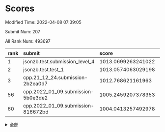 # Scores

Modified Time: 2022-04-08 07:39:05

Submit Num: 207

All Rank Num: 493697

| rank |               submit               |       score        |       sigma        | pk_num |
| :--- | :--------------------------------- | :----------------- | :----------------- | :----- |
| 1    | jsonzb.test.submission_level_4     | 1013.0699263241022 | 0.8037053558640352 | 9544   |
| 2    | jsonzb.test.test_1                 | 1013.0574063029198 | 0.7974295323013839 | 9541   |
| 3    | cpp.21_12_24.submission-2b2ea0d7   | 1012.768621161963  | 0.7923776190645216 | 9540   |
| 56   | cpp.2022_01_09.submission-5b0e3de2 | 1005.2459207378353 | 0.7298155466434412 | 9538   |
| 60   | cpp.2022_01_09.submission-816672bd | 1004.0413257492978 | 0.7076085368508036 | 9539   |


<details>
<summary>全部</summary>

| rank |                 submit                 |       score        |       sigma        | pk_num |
| :--- | :------------------------------------- | :----------------- | :----------------- | :----- |
| 1    | jsonzb.test.submission_level_4         | 1013.0699263241022 | 0.8037053558640352 | 9544   |
| 2    | jsonzb.test.test_1                     | 1013.0574063029198 | 0.7974295323013839 | 9541   |
| 3    | cpp.21_12_24.submission-2b2ea0d7       | 1012.768621161963  | 0.7923776190645216 | 9540   |
| 4    | gobigger.level_3.submission_level_3_42 | 1011.5583392983814 | 0.784356730910695  | 9543   |
| 5    | gobigger.level_3.submission_level_3_30 | 1010.9642754954469 | 0.7746689300025102 | 9536   |
| 6    | gobigger.level_3.submission_level_3_28 | 1010.9578513222154 | 0.7589671689253223 | 9545   |
| 7    | gobigger.level_3.submission_level_3_47 | 1010.8866431718707 | 0.7805856489034692 | 9536   |
| 8    | gobigger.level_3.submission_level_3_36 | 1010.7480278036256 | 0.7700659766076441 | 9540   |
| 9    | gobigger.level_3.submission_level_3_46 | 1010.6886055130152 | 0.7505558098684476 | 9544   |
| 10   | gobigger.level_3.submission_level_3_26 | 1010.6238712543839 | 0.7436779400075074 | 9540   |
| 11   | gobigger.level_3.submission_level_3_3  | 1010.5541706027607 | 0.7663576913017927 | 9536   |
| 12   | gobigger.level_3.submission_level_3_20 | 1010.5082439979664 | 0.7529448747252405 | 9539   |
| 13   | gobigger.level_3.submission_level_3_49 | 1010.5037518148819 | 0.7608941821300773 | 9540   |
| 14   | gobigger.level_3.submission_level_3_24 | 1010.4899017027562 | 0.7768164929847414 | 9545   |
| 15   | gobigger.level_3.submission_level_3_41 | 1010.476743203772  | 0.7805371041413334 | 9541   |
| 16   | gobigger.level_3.submission_level_3_15 | 1010.4186720189753 | 0.7588983157781993 | 9534   |
| 17   | gobigger.level_3.submission_level_3_18 | 1010.3226655769325 | 0.7514957030512721 | 9541   |
| 18   | gobigger.level_3.submission_level_3_19 | 1010.3224125155904 | 0.7724118988204897 | 9538   |
| 19   | gobigger.level_3.submission_level_3_43 | 1010.2895921375703 | 0.7727868385255563 | 9543   |
| 20   | gobigger.level_3.submission_level_3_2  | 1010.2292067420724 | 0.7585343731370111 | 9541   |
| 21   | gobigger.level_3.submission_level_3_32 | 1010.1548451639408 | 0.7717389420147365 | 9541   |
| 22   | gobigger.level_3.submission_level_3_14 | 1010.1431177284036 | 0.7735316878633124 | 9540   |
| 23   | gobigger.level_3.submission_level_3_38 | 1010.0653557466417 | 0.7638502406317966 | 9540   |
| 24   | gobigger.level_3.submission_level_3_10 | 1009.937802723047  | 0.7637377868057041 | 9535   |
| 25   | gobigger.level_3.submission_level_3_16 | 1009.9344338592692 | 0.7705703266548009 | 9543   |
| 26   | gobigger.level_3.submission_level_3_35 | 1009.9230286105923 | 0.7580137126182903 | 9547   |
| 27   | gobigger.level_3.submission_level_3_48 | 1009.9016940837965 | 0.7625444272687425 | 9545   |
| 28   | gobigger.level_3.submission_level_3_27 | 1009.9015440778398 | 0.7583655413383559 | 9540   |
| 29   | gobigger.level_3.submission_level_3_13 | 1009.8668946026305 | 0.7452043446470252 | 9538   |
| 30   | gobigger.level_3.submission_level_3_44 | 1009.8615388728351 | 0.7405106093459579 | 9539   |
| 31   | gobigger.level_3.submission_level_3_6  | 1009.8373983996568 | 0.7502446079175666 | 9544   |
| 32   | gobigger.level_3.submission_level_3_40 | 1009.8076632492065 | 0.7730131297604792 | 9543   |
| 33   | gobigger.level_3.submission_level_3_9  | 1009.7578220927775 | 0.7493427395222212 | 9537   |
| 34   | gobigger.level_3.submission_level_3_11 | 1009.738141629651  | 0.7694209280865387 | 9537   |
| 35   | gobigger.level_3.submission_level_3_21 | 1009.720896164027  | 0.7677236445641353 | 9542   |
| 36   | gobigger.level_3.submission_level_3_25 | 1009.6396081945388 | 0.7660227800895072 | 9544   |
| 37   | gobigger.level_3.submission_level_3_45 | 1009.5525738738153 | 0.7532086067639929 | 9538   |
| 38   | gobigger.level_3.submission_level_3_29 | 1009.53693243421   | 0.7558057977431416 | 9543   |
| 39   | gobigger.level_3.submission_level_3_7  | 1009.5094239721102 | 0.7402029491064201 | 9545   |
| 40   | gobigger.level_3.submission_level_3_12 | 1009.505895907894  | 0.7585209913084175 | 9538   |
| 41   | gobigger.level_3.submission_level_3_0  | 1009.4523185714484 | 0.7589472983203053 | 9540   |
| 42   | gobigger.level_3.submission_level_3_39 | 1009.2473886803814 | 0.7568731627318155 | 9540   |
| 43   | gobigger.level_3.submission_level_3_5  | 1009.2321375463742 | 0.745486737247347  | 9536   |
| 44   | gobigger.level_3.submission_level_3_23 | 1009.2189415691782 | 0.7565593741364992 | 9539   |
| 45   | gobigger.level_3.submission_level_3_1  | 1009.2062564499633 | 0.758697351593955  | 9537   |
| 46   | gobigger.level_3.submission_level_3_8  | 1009.1737711987063 | 0.7471424120624527 | 9540   |
| 47   | gobigger.level_3.submission_level_3_37 | 1009.0918712031884 | 0.7382989558391098 | 9539   |
| 48   | gobigger.level_3.submission_level_3_33 | 1009.0528208401837 | 0.7443164019411431 | 9544   |
| 49   | gobigger.level_3.submission_level_3_22 | 1009.0405811578389 | 0.744361828500294  | 9539   |
| 50   | gobigger.level_3.submission_level_3_17 | 1008.9658438082545 | 0.7542625542194763 | 9535   |
| 51   | gobigger.level_3.submission_level_3_31 | 1008.9025574585472 | 0.7412823397947567 | 9541   |
| 52   | gobigger.level_3.submission_level_3_4  | 1008.4263120626111 | 0.7448869704415982 | 9540   |
| 53   | gobigger.level_3.submission_level_3_34 | 1008.2955617967417 | 0.7362663134191201 | 9541   |
| 54   | gobigger.level_1.submission_level_1_48 | 1005.6022786743471 | 0.7287367121201702 | 9539   |
| 55   | gobigger.level_1.submission_level_1_10 | 1005.5191029557582 | 0.7104364925815493 | 9542   |
| 56   | cpp.2022_01_09.submission-5b0e3de2     | 1005.2459207378353 | 0.7298155466434412 | 9538   |
| 57   | gobigger.level_1.submission_level_1_2  | 1004.5139592111966 | 0.7060166559687191 | 9542   |
| 58   | gobigger.level_1.submission_level_1_38 | 1004.3501870515638 | 0.7203381508212452 | 9541   |
| 59   | gobigger.level_1.submission_level_1_17 | 1004.1864695170017 | 0.724695902682994  | 9543   |
| 60   | cpp.2022_01_09.submission-816672bd     | 1004.0413257492978 | 0.7076085368508036 | 9539   |
| 61   | gobigger.level_1.submission_level_1_49 | 1003.823301009534  | 0.713242896165753  | 9542   |
| 62   | gobigger.level_1.submission_level_1_43 | 1003.7905508421492 | 0.7057613456709682 | 9537   |
| 63   | gobigger.level_1.submission_level_1_40 | 1003.7094941441455 | 0.7158851867907622 | 9542   |
| 64   | gobigger.level_1.submission_level_1_41 | 1003.675876462287  | 0.7155139455242269 | 9536   |
| 65   | gobigger.level_1.submission_level_1_31 | 1003.6525266245093 | 0.7135327875551459 | 9538   |
| 66   | gobigger.level_1.submission_level_1_27 | 1003.6034409861439 | 0.7201493219991906 | 9535   |
| 67   | gobigger.level_1.submission_level_1_19 | 1003.600217223636  | 0.7236859517955152 | 9537   |
| 68   | gobigger.level_1.submission_level_1_11 | 1003.5697750146552 | 0.7089710101348595 | 9537   |
| 69   | gobigger.level_1.submission_level_1_15 | 1003.5245122417015 | 0.7121120702604903 | 9545   |
| 70   | gobigger.level_1.submission_level_1_30 | 1003.5224524080904 | 0.7426162271627945 | 9541   |
| 71   | gobigger.level_1.submission_level_1_13 | 1003.5105193418648 | 0.7102361749720191 | 9530   |
| 72   | gobigger.level_1.submission_level_1_25 | 1003.442812540036  | 0.7213093906932181 | 9545   |
| 73   | gobigger.level_1.submission_level_1_12 | 1003.4207833106943 | 0.7302707651996714 | 9542   |
| 74   | gobigger.level_1.submission_level_1_46 | 1003.351391126556  | 0.7038067700865166 | 9536   |
| 75   | gobigger.level_1.submission_level_1_32 | 1003.3440043997356 | 0.7126930718785851 | 9540   |
| 76   | gobigger.level_1.submission_level_1_45 | 1003.3374675015461 | 0.712452853588338  | 9545   |
| 77   | gobigger.level_1.submission_level_1_33 | 1003.3061769097168 | 0.7284022386239775 | 9541   |
| 78   | gobigger.level_1.submission_level_1_7  | 1003.2793847206625 | 0.7144431856067713 | 9536   |
| 79   | gobigger.level_1.submission_level_1_3  | 1003.2784234764339 | 0.7136234287503739 | 9538   |
| 80   | gobigger.level_1.submission_level_1_16 | 1003.2730298785402 | 0.7174337365195436 | 9539   |
| 81   | gobigger.level_1.submission_level_1_6  | 1003.2257516770313 | 0.7067595941286234 | 9541   |
| 82   | gobigger.level_1.submission_level_1_20 | 1003.1673950977075 | 0.7149007370047943 | 9536   |
| 83   | gobigger.level_1.submission_level_1_9  | 1003.1551501338579 | 0.7146103652441727 | 9536   |
| 84   | gobigger.level_1.submission_level_1_35 | 1003.122817967807  | 0.7159166888922512 | 9539   |
| 85   | gobigger.level_1.submission_level_1_23 | 1003.1210605026855 | 0.7227653931887487 | 9545   |
| 86   | gobigger.level_1.submission_level_1_5  | 1003.0926414561867 | 0.7092607589411102 | 9544   |
| 87   | gobigger.level_1.submission_level_1_37 | 1003.0252864103244 | 0.7240786451739308 | 9539   |
| 88   | gobigger.level_1.submission_level_1_0  | 1003.0092091357058 | 0.7215740300559532 | 9534   |
| 89   | gobigger.level_1.submission_level_1_21 | 1002.9207732034605 | 0.7123738745915746 | 9530   |
| 90   | gobigger.level_1.submission_level_1_36 | 1002.7829675413894 | 0.7220741529636641 | 9540   |
| 91   | gobigger.level_1.submission_level_1_22 | 1002.7534511989807 | 0.7234329323649487 | 9540   |
| 92   | gobigger.level_1.submission_level_1_28 | 1002.6337242505693 | 0.7091790873158685 | 9539   |
| 93   | gobigger.level_1.submission_level_1_39 | 1002.6255535583723 | 0.7046391337101732 | 9544   |
| 94   | gobigger.level_1.submission_level_1_42 | 1002.5910229491309 | 0.7126924189502241 | 9541   |
| 95   | gobigger.level_1.submission_level_1_34 | 1002.5703065239203 | 0.7123502998187495 | 9537   |
| 96   | gobigger.level_1.submission_level_1_14 | 1002.4275270151024 | 0.7079309388061057 | 9541   |
| 97   | gobigger.level_1.submission_level_1_29 | 1002.4013395542383 | 0.7074642345683948 | 9543   |
| 98   | gobigger.level_1.submission_level_1_8  | 1002.3998386600047 | 0.7204468985322667 | 9540   |
| 99   | gobigger.level_1.submission_level_1_47 | 1002.3635352715534 | 0.7012909226734291 | 9539   |
| 100  | gobigger.level_1.submission_level_1_26 | 1002.2879000487653 | 0.7141009365046908 | 9535   |
| 101  | gobigger.level_1.submission_level_1_24 | 1002.1636599841385 | 0.7109247627158599 | 9540   |
| 102  | gobigger.level_1.submission_level_1_4  | 1002.129590852999  | 0.7211240591482527 | 9539   |
| 103  | gobigger.level_1.submission_level_1_1  | 1002.0473186535212 | 0.7195269233440948 | 9537   |
| 104  | gobigger.level_1.submission_level_1_18 | 1002.0405285507759 | 0.7234999941038586 | 9540   |
| 105  | gobigger.level_1.submission_level_1_44 | 1001.8459789143305 | 0.7058392633225501 | 9543   |
| 106  | gobigger.random.submission_random_18   | 997.3181740452517  | 0.7093411964048856 | 9543   |
| 107  | gobigger.random.submission_random_36   | 997.1480112057895  | 0.7119224630876808 | 9538   |
| 108  | gobigger.random.submission_random_17   | 997.0747870026651  | 0.7052025085325458 | 9543   |
| 109  | gobigger.random.submission_random_22   | 997.0575311809179  | 0.7142231667554395 | 9539   |
| 110  | gobigger.random.submission_random_44   | 996.9461024210815  | 0.7167222137656712 | 9541   |
| 111  | gobigger.random.submission_random_12   | 996.8224815576116  | 0.708270507331444  | 9540   |
| 112  | gobigger.random.submission_random_0    | 996.8202852076507  | 0.7012292297311665 | 9538   |
| 113  | gobigger.random.submission_random_15   | 996.7657245113011  | 0.704965795748216  | 9540   |
| 114  | gobigger.random.submission_random_39   | 996.7651407478807  | 0.7077025768994963 | 9543   |
| 115  | gobigger.random.submission_random_20   | 996.715894179122   | 0.718785618458297  | 9543   |
| 116  | gobigger.random.submission_random_49   | 996.6814794755487  | 0.713694567037178  | 9541   |
| 117  | gobigger.random.submission_random_1    | 996.6715282141558  | 0.7099074094369128 | 9537   |
| 118  | gobigger.random.submission_random_34   | 996.649571702178   | 0.713833689947662  | 9543   |
| 119  | gobigger.random.submission_random_21   | 996.6429564990705  | 0.7002520484042387 | 9539   |
| 120  | gobigger.random.submission_random_43   | 996.6257347924535  | 0.7098127961359109 | 9535   |
| 121  | gobigger.random.submission_random_38   | 996.5614022897021  | 0.7128606196581229 | 9540   |
| 122  | gobigger.random.submission_random_5    | 996.4618328251086  | 0.7028656532370203 | 9541   |
| 123  | gobigger.random.submission_random_3    | 996.3936223244266  | 0.7060524614048682 | 9548   |
| 124  | gobigger.random.submission_random_7    | 996.3934324417614  | 0.7173464107381069 | 9543   |
| 125  | gobigger.random.submission_random_9    | 996.3771807684094  | 0.7033114393576118 | 9539   |
| 126  | gobigger.random.submission_random_2    | 996.3751883235618  | 0.7082724468010086 | 9536   |
| 127  | gobigger.random.submission_random_42   | 996.2111337810366  | 0.7187583618552235 | 9539   |
| 128  | gobigger.random.submission_random_8    | 996.1865258396219  | 0.7102077639429881 | 9542   |
| 129  | gobigger.random.submission_random_48   | 996.1479524184913  | 0.7175275952803342 | 9542   |
| 130  | gobigger.random.submission_random_40   | 996.1162753145152  | 0.7094668373254366 | 9537   |
| 131  | gobigger.random.submission_random_33   | 996.086339771875   | 0.7028465488137262 | 9536   |
| 132  | gobigger.random.submission_random_14   | 996.0627980976794  | 0.7091492203953733 | 9542   |
| 133  | gobigger.random.submission_random_4    | 996.0204177231687  | 0.7029101396964043 | 9538   |
| 134  | gobigger.random.submission_random_35   | 996.0139066085862  | 0.7123372943281178 | 9537   |
| 135  | gobigger.random.submission_random_26   | 995.973076319275   | 0.726330521084862  | 9538   |
| 136  | gobigger.random.submission_random_28   | 995.8479415243686  | 0.7153409091109623 | 9541   |
| 137  | gobigger.random.submission_random_37   | 995.8150020358622  | 0.7058720528219817 | 9545   |
| 138  | gobigger.random.submission_random_29   | 995.791467279393   | 0.7106613474185083 | 9541   |
| 139  | gobigger.random.submission_random_25   | 995.7397302171674  | 0.709113569932701  | 9542   |
| 140  | gobigger.random.submission_random_16   | 995.7232369433978  | 0.7193213194205905 | 9537   |
| 141  | gobigger.random.submission_random_11   | 995.6046116671855  | 0.7009067488518972 | 9539   |
| 142  | gobigger.random.submission_random_31   | 995.5760960227562  | 0.7132139088075847 | 9538   |
| 143  | gobigger.random.submission_random_46   | 995.5720740188949  | 0.7072547629188267 | 9537   |
| 144  | gobigger.random.submission_random_23   | 995.5453661322373  | 0.7069087997231198 | 9538   |
| 145  | gobigger.random.submission_random_27   | 995.5065031863585  | 0.7141095135603157 | 9540   |
| 146  | gobigger.random.submission_random_41   | 995.3303152592649  | 0.7242765562792293 | 9539   |
| 147  | gobigger.random.submission_random_10   | 995.2694886785735  | 0.714592256470335  | 9531   |
| 148  | gobigger.random.submission_random_45   | 995.2231529397519  | 0.7188844290142274 | 9540   |
| 149  | gobigger.random.submission_random_6    | 994.9687421530205  | 0.7029444697932068 | 9546   |
| 150  | gobigger.random.submission_random_30   | 994.8936418801594  | 0.7152660655397286 | 9539   |
| 151  | gobigger.random.submission_random_24   | 994.8855362420361  | 0.7059874630792122 | 9546   |
| 152  | gobigger.random.submission_random_13   | 994.7009102246552  | 0.7191159995437327 | 9538   |
| 153  | gobigger.random.submission_random_47   | 994.6425928386429  | 0.7146848950967972 | 9543   |
| 154  | gobigger.random.submission_random_19   | 994.3597533889193  | 0.7233592091793718 | 9544   |
| 155  | gobigger.random.submission_random_32   | 994.2267516589684  | 0.710795612726626  | 9544   |
| 156  | gobigger.level_2.submission_level_2_44 | 994.0915376843002  | 0.7150027452145131 | 9538   |
| 157  | gobigger.level_2.submission_level_2_14 | 993.8432557294087  | 0.71912965429146   | 9539   |
| 158  | gobigger.level_2.submission_level_2_25 | 993.832724451605   | 0.7295333419745628 | 9541   |
| 159  | gobigger.level_2.submission_level_2_46 | 993.8023661835273  | 0.7289062731378756 | 9541   |
| 160  | gobigger.level_2.submission_level_2_0  | 993.7644623781215  | 0.7378397422166385 | 9540   |
| 161  | gobigger.level_2.submission_level_2_4  | 993.6545715581517  | 0.7296219830354264 | 9540   |
| 162  | gobigger.level_2.submission_level_2_29 | 993.6396970104291  | 0.7429372298400603 | 9541   |
| 163  | gobigger.level_2.submission_level_2_11 | 993.4786115067908  | 0.7309614613172368 | 9540   |
| 164  | gobigger.level_2.submission_level_2_15 | 993.3995025774935  | 0.7291411722856832 | 9539   |
| 165  | gobigger.level_2.submission_level_2_20 | 993.2993656845546  | 0.7342673252357379 | 9537   |
| 166  | gobigger.level_2.submission_level_2_41 | 993.2803023466845  | 0.7413292099705329 | 9542   |
| 167  | gobigger.level_2.submission_level_2_47 | 993.2166946132182  | 0.76112020174349   | 9539   |
| 168  | gobigger.level_2.submission_level_2_12 | 993.1710326419296  | 0.7421712321268157 | 9547   |
| 169  | gobigger.level_2.submission_level_2_13 | 993.100526305761   | 0.731438587581802  | 9541   |
| 170  | gobigger.level_2.submission_level_2_23 | 993.0673836805687  | 0.7387909972102432 | 9534   |
| 171  | gobigger.level_2.submission_level_2_42 | 992.8811415217277  | 0.7341151048265151 | 9542   |
| 172  | gobigger.level_2.submission_level_2_21 | 992.8799142239949  | 0.741319181090094  | 9537   |
| 173  | gobigger.level_2.submission_level_2_43 | 992.8316931433884  | 0.7311062792393919 | 9540   |
| 174  | gobigger.level_2.submission_level_2_19 | 992.6917659158278  | 0.7454992210197173 | 9543   |
| 175  | gobigger.level_2.submission_level_2_3  | 992.6469881697319  | 0.7332665440581875 | 9540   |
| 176  | gobigger.level_2.submission_level_2_6  | 992.6305368354224  | 0.7299998266801834 | 9539   |
| 177  | gobigger.level_2.submission_level_2_45 | 992.6074061333505  | 0.7373119663105546 | 9539   |
| 178  | gobigger.level_2.submission_level_2_35 | 992.4475036688369  | 0.7258146460301514 | 9541   |
| 179  | gobigger.level_2.submission_level_2_22 | 992.3908506983877  | 0.7537311849353588 | 9544   |
| 180  | gobigger.level_2.submission_level_2_18 | 992.3666541652149  | 0.7589670208524326 | 9541   |
| 181  | gobigger.level_2.submission_level_2_8  | 992.3439944133318  | 0.7479538833032479 | 9537   |
| 182  | gobigger.level_2.submission_level_2_33 | 992.3251328326425  | 0.742531715298819  | 9538   |
| 183  | gobigger.level_2.submission_level_2_5  | 992.3081768244433  | 0.7386226912331345 | 9541   |
| 184  | gobigger.level_2.submission_level_2_49 | 992.2596492048145  | 0.7372462123880934 | 9543   |
| 185  | gobigger.level_2.submission_level_2_30 | 992.1033371116757  | 0.7490825963733231 | 9543   |
| 186  | gobigger.level_2.submission_level_2_36 | 992.0049715481822  | 0.7662721907032378 | 9539   |
| 187  | gobigger.level_2.submission_level_2_37 | 991.9926390218257  | 0.7527448988400488 | 9543   |
| 188  | gobigger.level_2.submission_level_2_39 | 991.9388130199103  | 0.736310505269524  | 9541   |
| 189  | gobigger.level_2.submission_level_2_2  | 991.9084848265182  | 0.7371820092069958 | 9539   |
| 190  | gobigger.level_2.submission_level_2_34 | 991.8461865251439  | 0.7543760862673535 | 9538   |
| 191  | gobigger.level_2.submission_level_2_28 | 991.8086873154539  | 0.7577920096727064 | 9543   |
| 192  | gobigger.level_2.submission_level_2_40 | 991.7825012669795  | 0.730158148995609  | 9537   |
| 193  | gobigger.level_2.submission_level_2_10 | 991.7647766082354  | 0.7627880347808188 | 9541   |
| 194  | gobigger.level_2.submission_level_2_1  | 991.7057651153544  | 0.7523346867019624 | 9542   |
| 195  | gobigger.level_2.submission_level_2_16 | 991.6435839351499  | 0.7492041251819729 | 9541   |
| 196  | gobigger.level_2.submission_level_2_31 | 991.3949113389546  | 0.7403659036038814 | 9546   |
| 197  | gobigger.level_2.submission_level_2_9  | 991.3893460288372  | 0.7340454271993836 | 9536   |
| 198  | gobigger.level_2.submission_level_2_24 | 991.3368798481321  | 0.7558112304348469 | 9537   |
| 199  | gobigger.level_2.submission_level_2_17 | 991.2030750113978  | 0.7521737173996601 | 9535   |
| 200  | gobigger.level_2.submission_level_2_32 | 991.0476372493649  | 0.7697175229362351 | 9538   |
| 201  | gobigger.level_2.submission_level_2_27 | 991.0244921530209  | 0.7365192556455566 | 9541   |
| 202  | gobigger.level_2.submission_level_2_26 | 990.8463884912029  | 0.7513581959789267 | 9537   |
| 203  | gobigger.level_2.submission_level_2_38 | 990.7224971037107  | 0.7676356772035218 | 9543   |
| 204  | gobigger.level_2.submission_level_2_48 | 990.5770083276336  | 0.7442188382379851 | 9541   |
| 205  | gobigger.level_2.submission_level_2_7  | 990.3265545667728  | 0.7567287273930241 | 9544   |
| 206  | gobigger.none.submission_none_1        | 977.5890921663532  | 1.3292961840537034 | 9547   |
| 207  | gobigger.none.submission_none_0        | 976.7694193858395  | 1.276807042260689  | 9541   |

</details>